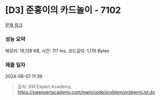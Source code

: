 # [D3] 준홍이의 카드놀이 - 7102 

[문제 링크](https://swexpertacademy.com/main/code/problem/problemDetail.do?contestProbId=AWkIlHWqBYcDFAXC) 

### 성능 요약

메모리: 19,128 KB, 시간: 117 ms, 코드길이: 1,176 Bytes

### 제출 일자

2024-08-07 11:39



> 출처: SW Expert Academy, https://swexpertacademy.com/main/code/problem/problemList.do